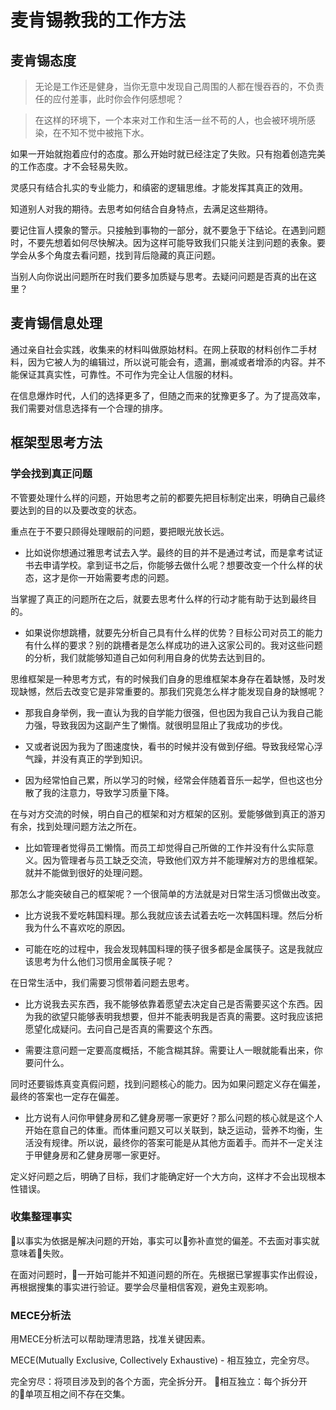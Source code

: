 # 麦肯锡教我的工作方法

## 麦肯锡态度

> 无论是工作还是健身，当你无意中发现自己周围的人都在慢吞吞的，不负责任的应付差事，此时你会作何感想呢？

> 在这样的环境下，一个本来对工作和生活一丝不苟的人，也会被环境所感染，在不知不觉中被拖下水。

如果一开始就抱着应付的态度。那么开始时就已经注定了失败。只有抱着创造完美的工作态度。才不会轻易失败。

灵感只有结合扎实的专业能力，和缜密的逻辑思维。才能发挥其真正的效用。

知道别人对我的期待。去思考如何结合自身特点，去满足这些期待。

要记住盲人摸象的警示。只接触到事物的一部分，就不要急于下结论。在遇到问题时，不要先想着如何尽快解决。因为这样可能导致我们只能关注到问题的表象。要学会从多个角度去看问题，找到背后隐藏的真正问题。

当别人向你说出问题所在时我们要多加质疑与思考。去疑问问题是否真的出在这里？

## 麦肯锡信息处理

通过亲自社会实践，收集来的材料叫做原始材料。在网上获取的材料创作二手材料，因为它被人为的编辑过，所以说可能会有，遗漏，删减或者增添的内容。并不能保证其真实性，可靠性。不可作为完全让人信服的材料。

在信息爆炸时代，人们的选择更多了，但随之而来的犹豫更多了。为了提高效率，我们需要对信息选择有一个合理的排序。

## 框架型思考方法

### 学会找到真正问题

不管要处理什么样的问题，开始思考之前的都要先把目标制定出来，明确自己最终要达到的目的以及要改变的状态。

重点在于不要只顾得处理眼前的问题，要把眼光放长远。

* 比如说你想通过雅思考试去入学。最终的目的并不是通过考试，而是拿考试证书去申请学校。拿到证书之后，你能够去做什么呢？想要改变一个什么样的状态，这才是你一开始需要考虑的问题。

当掌握了真正的问题所在之后，就要去思考什么样的行动才能有助于达到最终目的。

* 如果说你想跳槽，就要先分析自己具有什么样的优势？目标公司对员工的能力有什么样的要求？别的跳槽者是怎么样成功的进入这家公司的。我对这些问题的分析，我们就能够知道自己如何利用自身的优势去达到目的。

思维框架是一种思考方式，有的时候我们自身的思维框架本身存在着缺憾，及时发现缺憾，然后去改变它是非常重要的。那我们究竟怎么样才能发现自身的缺憾呢？

* 那我自身举例，我一直认为我的自学能力很强，但也因为我自己认为我自己能力强，导致我因为这副产生了懒惰。就很明显阻止了我成功的步伐。

* 又或者说因为我为了图速度快，看书的时候并没有做到仔细。导致我经常心浮气躁，并没有真正的学到知识。

* 因为经常怕自己累，所以学习的时候，经常会伴随着音乐一起学，但也这也分散了我的注意力，导致学习质量下降。

在与对方交流的时候，明白自己的框架和对方框架的区别。爱能够做到真正的游刃有余，找到处理问题方法之所在。

* 比如管理者觉得员工懒惰。而员工却觉得自己所做的工作并没有什么实际意义。因为管理者与员工缺乏交流，导致他们双方并不能理解对方的思维框架。就并不能做到很好的处理问题。

那怎么才能突破自己的框架呢？一个很简单的方法就是对日常生活习惯做出改变。

* 比方说我不爱吃韩国料理。那么我就应该去试着去吃一次韩国料理。然后分析我为什么不喜欢吃的原因。

* 可能在吃的过程中，我会发现韩国料理的筷子很多都是金属筷子。这是我就应该思考为什么他们习惯用金属筷子呢？

在日常生活中，我们需要习惯带着问题去思考。

* 比方说我去买东西，我不能够依靠着愿望去决定自己是否需要买这个东西。因为我的欲望只能够表明我想要，但并不能表明我是否真的需要。这时我应该把愿望化成疑问。去问自己是否真的需要这个东西。

* 需要注意问题一定要高度概括，不能含糊其辞。需要让人一眼就能看出来，你要问什么。

同时还要锻炼真变真假问题，找到问题核心的能力。因为如果问题定义存在偏差，最终的答案也一定存在偏差。

* 比方说有人问你甲健身房和乙健身房哪一家更好？那么问题的核心就是这个人开始在意自己的体重。而体重问题又可以关联到，缺乏运动，营养不均衡，生活没有规律。所以说，最终你的答案可能是从其他方面着手。而并不一定关注于甲健身房和乙健身房哪一家更好。

定义好问题之后，明确了目标，我们才能确定好一个大方向，这样才不会出现根本性错误。

### 收集整理事实

以事实为依据是解决问题的开始，事实可以弥补直觉的偏差。不去面对事实就意味着失败。

在面对问题时，一开始可能并不知道问题的所在。先根据已掌握事实作出假设，再根据搜集的事实进行验证。要学会尽量相信客观，避免主观影响。

### MECE分析法

用MECE分析法可以帮助理清思路，找准关键因素。

MECE(Mutually Exclusive, Collectively Exhaustive) - 相互独立，完全穷尽。

完全穷尽：将项目涉及到的各个方面，完全拆分开。
相互独立：每个拆分开的单项互相之间不存在交集。


